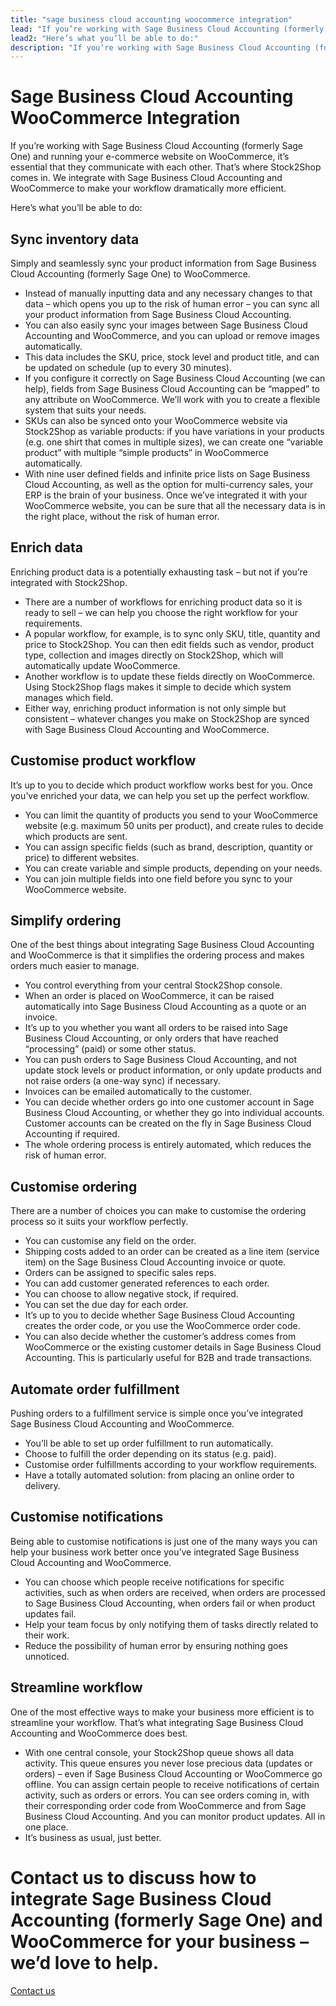 ```yaml
---
title: "sage business cloud accounting woocommerce integration"
lead: "If you’re working with Sage Business Cloud Accounting (formerly Sage One) and running your e-commerce website on WooCommerce, it’s essential that they communicate with each other. That’s where Stock2Shop comes in. We integrate with Sage Business Cloud Accounting and WooCommerce to make your workflow dramatically more efficient."
lead2: "Here’s what you’ll be able to do:"
description: "If you’re working with Sage Business Cloud Accounting (formerly Sage One) and running your e-commerce website on WooCommerce, it’s essential that they communicate with each other. That’s where Stock2Shop comes in. You won't believe how much a Sage Business Cloud Accounting WooCommerce integration can improve your business workflow."
---
```


Sage Business Cloud Accounting WooCommerce Integration
======================================================

If you’re working with Sage Business Cloud Accounting (formerly Sage One) and running your e-commerce website on WooCommerce, it’s essential that they communicate with each other. That’s where Stock2Shop comes in. We integrate with Sage Business Cloud Accounting and WooCommerce to make your workflow dramatically more efficient.  
  
Here’s what you’ll be able to do:

Sync inventory data
-------------------

Simply and seamlessly sync your product information from Sage Business Cloud Accounting (formerly Sage One) to WooCommerce.

*   Instead of manually inputting data and any necessary changes to that data – which opens you up to the risk of human error – you can sync all your product information from Sage Business Cloud Accounting.
*   You can also easily sync your images between Sage Business Cloud Accounting and WooCommerce, and you can upload or remove images automatically.
*   This data includes the SKU, price, stock level and product title, and can be updated on schedule (up to every 30 minutes).
*   If you configure it correctly on Sage Business Cloud Accounting (we can help), fields from Sage Business Cloud Accounting can be “mapped” to any attribute on WooCommerce. We’ll work with you to create a flexible system that suits your needs.
*   SKUs can also be synced onto your WooCommerce website via Stock2Shop as variable products: if you have variations in your products (e.g. one shirt that comes in multiple sizes), we can create one “variable product” with multiple “simple products” in WooCommerce automatically.
*   With nine user defined fields and infinite price lists on Sage Business Cloud Accounting, as well as the option for multi-currency sales, your ERP is the brain of your business. Once we’ve integrated it with your WooCommerce website, you can be sure that all the necessary data is in the right place, without the risk of human error.

Enrich data
-----------

Enriching product data is a potentially exhausting task – but not if you’re integrated with Stock2Shop.

*   There are a number of workflows for enriching product data so it is ready to sell – we can help you choose the right workflow for your requirements.
*   A popular workflow, for example, is to sync only SKU, title, quantity and price to Stock2Shop. You can then edit fields such as vendor, product type, collection and images directly on Stock2Shop, which will automatically update WooCommerce.
*   Another workflow is to update these fields directly on WooCommerce. Using Stock2Shop flags makes it simple to decide which system manages which field.
*   Either way, enriching product information is not only simple but consistent – whatever changes you make on Stock2Shop are synced with Sage Business Cloud Accounting and WooCommerce.

Customise product workflow
--------------------------

It’s up to you to decide which product workflow works best for you. Once you’ve enriched your data, we can help you set up the perfect workflow.

*   You can limit the quantity of products you send to your WooCommerce website (e.g. maximum 50 units per product), and create rules to decide which products are sent.
*   You can assign specific fields (such as brand, description, quantity or price) to different websites.
*   You can create variable and simple products, depending on your needs.
*   You can join multiple fields into one field before you sync to your WooCommerce website.

Simplify ordering
-----------------

One of the best things about integrating Sage Business Cloud Accounting and WooCommerce is that it simplifies the ordering process and makes orders much easier to manage.

*   You control everything from your central Stock2Shop console.
*   When an order is placed on WooCommerce, it can be raised automatically into Sage Business Cloud Accounting as a quote or an invoice.
*   It’s up to you whether you want all orders to be raised into Sage Business Cloud Accounting, or only orders that have reached “processing” (paid) or some other status.
*   You can push orders to Sage Business Cloud Accounting, and not update stock levels or product information, or only update products and not raise orders (a one-way sync) if necessary.
*   Invoices can be emailed automatically to the customer.
*   You can decide whether orders go into one customer account in Sage Business Cloud Accounting, or whether they go into individual accounts. Customer accounts can be created on the fly in Sage Business Cloud Accounting if required.
*   The whole ordering process is entirely automated, which reduces the risk of human error.

Customise ordering
------------------

There are a number of choices you can make to customise the ordering process so it suits your workflow perfectly.

*   You can customise any field on the order.
*   Shipping costs added to an order can be created as a line item (service item) on the Sage Business Cloud Accounting invoice or quote.
*   Orders can be assigned to specific sales reps.
*   You can add customer generated references to each order.
*   You can choose to allow negative stock, if required.
*   You can set the due day for each order.
*   It’s up to you to decide whether Sage Business Cloud Accounting creates the order code, or you use the WooCommerce order code.
*   You can also decide whether the customer’s address comes from WooCommerce or the existing customer details in Sage Business Cloud Accounting. This is particularly useful for B2B and trade transactions.

Automate order fulfillment
--------------------------

Pushing orders to a fulfillment service is simple once you’ve integrated Sage Business Cloud Accounting and WooCommerce.

*   You’ll be able to set up order fulfillment to run automatically.
*   Choose to fulfill the order depending on its status (e.g. paid).
*   Customise order fulfillments according to your workflow requirements.
*   Have a totally automated solution: from placing an online order to delivery.

Customise notifications
-----------------------

Being able to customise notifications is just one of the many ways you can help your business work better once you’ve integrated Sage Business Cloud Accounting and WooCommerce.

*   You can choose which people receive notifications for specific activities, such as when orders are received, when orders are processed to Sage Business Cloud Accounting, when orders fail or when product updates fail.
*   Help your team focus by only notifying them of tasks directly related to their work.
*   Reduce the possibility of human error by ensuring nothing goes unnoticed.

Streamline workflow
-------------------

One of the most effective ways to make your business more efficient is to streamline your workflow. That’s what integrating Sage Business Cloud Accounting and WooCommerce does best.

*   With one central console, your Stock2Shop queue shows all data activity. This queue ensures you never lose precious data (updates or orders) – even if Sage Business Cloud Accounting or WooCommerce go offline. You can assign certain people to receive notifications of certain activity, such as orders or errors. You can see orders coming in, with their corresponding order code from WooCommerce and from Sage Business Cloud Accounting. And you can monitor product updates. All in one place.
*   It’s business as usual, just better.

Contact us to discuss how to integrate Sage Business Cloud Accounting (formerly Sage One) and WooCommerce for your business – we’d love to help.
================================================================================================================================================

[Contact us](/contact-us "Contact Stock2Shop")